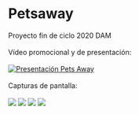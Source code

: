 # Petsaway
Proyecto fin de ciclo 2020 DAM <br/><br/>
Vídeo promocional y de presentación: <br/><br/>
[![Presentación Pets Away](https://img.youtube.com/vi/SEJLy7CB060/2.jpg)](https://www.youtube.com/watch?v=SEJLy7CB060 "Presentación Pets Away, la App de tus mascotas")
<br/><br/>
Capturas de pantalla:<br/><br/>
![](https://github.com/2DAMUE/pfcjun20-petsaway/blob/master/app/src/assets/Splash.PNG)
![](https://github.com/2DAMUE/pfcjun20-petsaway/blob/master/app/src/assets/Login.PNG)
![](https://github.com/2DAMUE/pfcjun20-petsaway/blob/master/app/src/assets/OnBoarding.PNG)
![](https://github.com/2DAMUE/pfcjun20-petsaway/blob/master/app/src/assets/Adopta.PNG)
